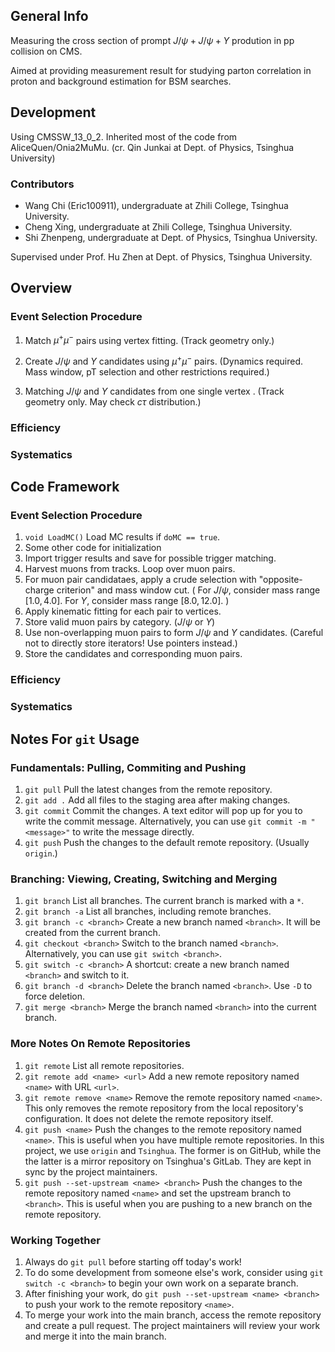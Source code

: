 ## General Info

Measuring the cross section of prompt $J/\psi+J/\psi+\Upsilon$ prodution in pp collision on CMS.

Aimed at providing measurement result for studying parton correlation in proton and background estimation for BSM searches.

## Development 

Using CMSSW_13_0_2. Inherited most of the code from AliceQuen/Onia2MuMu. (cr. Qin Junkai at Dept. of Physics, Tsinghua University)

### Contributors
* Wang Chi (Eric100911), undergraduate at Zhili College, Tsinghua University.
* Cheng Xing, undergraduate at Zhili College, Tsinghua University.
* Shi Zhenpeng, undergraduate at Dept. of Physics, Tsinghua University.

Supervised under Prof. Hu Zhen at Dept. of Physics, Tsinghua University.

## Overview

### Event Selection Procedure

1. Match $\mu^+\mu^-$ pairs using vertex fitting. (Track geometry only.)

2. Create $J/\psi$ and $\Upsilon$ candidates using $\mu^+\mu^-$ pairs. (Dynamics required. Mass window, pT selection and other restrictions required.)

3. Matching $J/\psi$ and $\Upsilon$ candidates from one single vertex . (Track geometry only. May check $c\tau$ distribution.)

### Efficiency

### Systematics

## Code Framework

### Event Selection Procedure

1. `void LoadMC()` Load MC results if `doMC == true`.
2. Some other code for initialization
3. Import trigger results and save for possible trigger matching.
4. Harvest muons from tracks. Loop over muon pairs.
5. For muon pair candidataes, apply a crude selection with "opposite-charge criterion" and mass window cut. ( For $J/\psi$, consider mass range $[1.0, 4.0]$. For $\Upsilon$, consider mass range $[8.0, 12.0]$. )
6. Apply kinematic fitting for each pair to vertices. 
7. Store valid muon pairs by category. ($J/\psi$ or $\Upsilon$)
8. Use non-overlapping muon pairs to form $J/\psi$ and $\Upsilon$ candidates. (Careful not to directly store iterators! Use pointers instead.)
9. Store the candidates and corresponding muon pairs.

### Efficiency

### Systematics

## Notes For `git` Usage

### Fundamentals: Pulling, Commiting and Pushing

1. `git pull` Pull the latest changes from the remote repository.
2. `git add .` Add all files to the staging area after making changes.
3. `git commit` Commit the changes. A text editor will pop up for you to write the commit message. Alternatively, you can use `git commit -m "<message>"` to write the message directly.
4. `git push` Push the changes to the default remote repository. (Usually `origin`.)

### Branching: Viewing, Creating, Switching and Merging

1. `git branch` List all branches. The current branch is marked with a `*`.
2. `git branch -a` List all branches, including remote branches.
3. `git branch -c <branch>` Create a new branch named `<branch>`. It will be created from the current branch.
4. `git checkout <branch>` Switch to the branch named `<branch>`. Alternatively, you can use `git switch <branch>`.
5. `git switch -c <branch>` A shortcut: create a new branch named `<branch>` and switch to it.
6. `git branch -d <branch>` Delete the branch named `<branch>`. Use `-D` to force deletion.
7. `git merge <branch>` Merge the branch named `<branch>` into the current branch.

### More Notes On Remote Repositories

1. `git remote` List all remote repositories.
2. `git remote add <name> <url>` Add a new remote repository named `<name>` with URL `<url>`.
3. `git remote remove <name>` Remove the remote repository named `<name>`. This only removes the remote repository from the local repository's configuration. It does not delete the remote repository itself.
4. `git push <name>` Push the changes to the remote repository named `<name>`. This is useful when you have multiple remote repositories. In this project, we use `origin` and `Tsinghua`. The former is on GitHub, while the the latter is a mirror repository on Tsinghua's GitLab. They are kept in sync by the project maintainers.
5. `git push --set-upstream <name> <branch>` Push the changes to the remote repository named `<name>` and set the upstream branch to `<branch>`. This is useful when you are pushing to a new branch on the remote repository.

### Working Together

1. Always do `git pull` before starting off today's work!
2. To do some development from someone else's work, consider using `git switch -c <branch>` to begin your own work on a separate branch.
3. After finishing your work, do `git push --set-upstream <name> <branch>` to push your work to the remote repository `<name>`.
4. To merge your work into the main branch, access the remote repository and create a pull request. The project maintainers will review your work and merge it into the main branch.